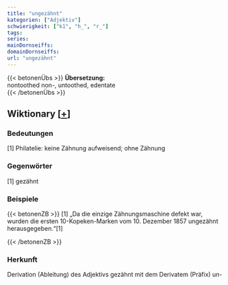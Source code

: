 ```yaml
---
title: "ungezähnt"
kategorien: ["Adjektiv"]
schwierigkeit: ["k1", "h_", "r_"]
tags:
series:
mainDornseiffs:
domainDornseiffs:
url: "ungezähnt"
---
```


{{< betonenÜbs >}}
**Übersetzung:**  
nontoothed non-, untoothed, edentate  
{{< /betonenÜbs >}}

## Wiktionary [[+](https://de.wiktionary.org/wiki/ungezähnt)]

### Bedeutungen
[1] Philatelie: keine Zähnung aufweisend; ohne Zähnung  

### Gegenwörter
[1] gezähnt  

### Beispiele
{{< betonenZB >}}
[1] „Da die einzige Zähnungsmaschine defekt war, wurden die ersten 10-Kopeken-Marken vom 10. Dezember 1857 ungezähnt herausgegeben.“[1]  

{{< /betonenZB >}}
### Herkunft
Derivation (Ableitung) des Adjektivs gezähnt mit dem Derivatem (Präfix) un-  


